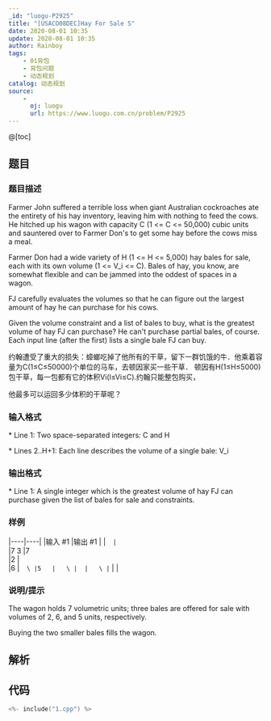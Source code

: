 ```yaml
---
_id: "luogu-P2925"
title: "[USACO08DEC]Hay For Sale S"
date: 2020-08-01 10:35
update: 2020-08-01 10:35
author: Rainboy
tags:
    - 01背包
    - 背包问题
    - 动态规划
catalog: 动态规划
source: 
    - 
      oj: luogu
      url: https://www.luogu.com.cn/problem/P2925
---
```


@[toc]

## 题目



### 题目描述

Farmer John suffered a terrible loss when giant Australian cockroaches ate the entirety of his hay inventory, leaving him with nothing to feed the cows. He hitched up his wagon with capacity C (1 <= C <= 50,000) cubic units and sauntered over to Farmer Don's to get some hay before the cows miss a meal.

Farmer Don had a wide variety of H (1 <= H <= 5,000) hay bales for sale, each with its own volume (1 <= V\_i <= C). Bales of hay, you know, are somewhat flexible and can be jammed into the oddest of spaces in a wagon.

FJ carefully evaluates the volumes so that he can figure out the largest amount of hay he can purchase for his cows.

Given the volume constraint and a list of bales to buy, what is the greatest volume of hay FJ can purchase?  He can't purchase partial bales, of course. Each input line (after the first) lists a single bale FJ can buy.

约翰遭受了重大的损失：蟑螂吃掉了他所有的干草，留下一群饥饿的牛．他乘着容量为C(1≤C≤50000)个单位的马车，去顿因家买一些干草．  顿因有H(1≤H≤5000)包干草，每一包都有它的体积Vi(l≤Vi≤C).约翰只能整包购买，

他最多可以运回多少体积的干草呢？




### 输入格式
\* Line 1: Two space-separated integers: C and H

\* Lines 2..H+1: Each line describes the volume of a single bale: V\_i




### 输出格式

\* Line 1: A single integer which is the greatest volume of hay FJ can purchase given the list of bales for sale and constraints.




### 样例

|----|----|
|输入 #1  |输出 #1  |
|```  |```  \
|7 3   |7   \
|2   |  \
|6   |```  \
|5   |   \
|  |   \
|```  |   |



### 说明/提示
The wagon holds 7 volumetric units; three bales are offered for sale with volumes of 2, 6, and 5 units, respectively.


Buying the two smaller bales fills the wagon.



## 解析


## 代码

```c
<%- include("1.cpp") %>
```
